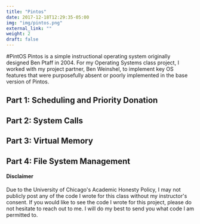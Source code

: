 ```yaml
---
title: "Pintos"
date: 2017-12-18T12:29:35-05:00
img: "img/pintos.png"
external_link: ""
weight: 2
draft: false
---
```

#PintOS
Pintos is a simple instructional operating system originally designed Ben Ptaff in 2004. For my Operating Systems class project, I worked with my project partner, Ben Weinshel, to implement key OS features that were purposefully absent or poorly implemented in the base version of Pintos.

## Part 1: Scheduling and Priority Donation

## Part 2: System Calls

## Part 3: Virtual Memory

## Part 4: File System Management


#### Disclaimer
Due to the University of Chicago's Academic Honesty Policy, I may not publicly post any of the code I wrote for this class without my instructor's consent. If you would like to see the code I wrote for this project, please do not hesitate to reach out to me. I will do my best to send you what code I am permitted to.
